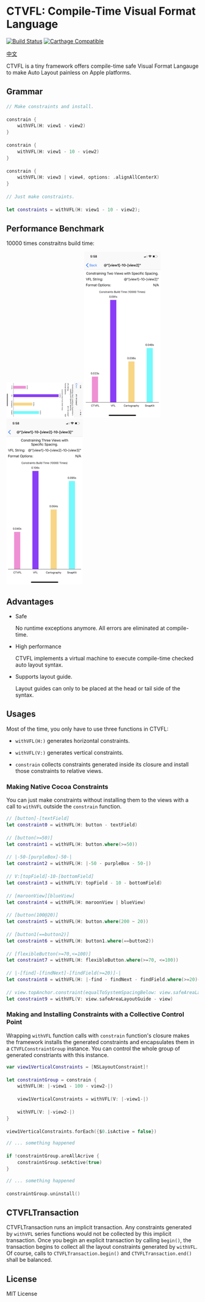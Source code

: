 # CTVFL: Compile-Time Visual Format Language

[![Build Status](https://travis-ci.com/WeZZard/CTVFL.svg?branch=master)](https://travis-ci.com/WeZZard/CTVFL)
[![Carthage Compatible](https://img.shields.io/badge/Carthage-compatible-4BC51D.svg?style=flat)](https://github.com/Carthage/Carthage)

[中文](./使用說明.md)

CTVFL is a tiny framework offers compile-time safe Visual Format Langauge to
make Auto Layout painless on Apple platforms.

## Grammar

```swift
// Make constraints and install.

constrain {
    withVFL(H: view1 - view2)
}

constrain {
    withVFL(H: view1 - 10 - view2)
}

constrain {
    withVFL(H: view3 | view4, options: .alignAllCenterX)
}

// Just make constraints.

let constraints = withVFL(H: view1 - 10 - view2);
```

## Performance Benchmark

10000 times constraitns build time:

<div>
    <img src="https://github.com/WeZZard/CTVFL/raw/master/.README.d/benchmark-1-view.png" alt="1 View Constraining" width="200px"/>
    <img src="https://github.com/WeZZard/CTVFL/raw/master/.README.d/benchmark-2-views.png" alt="2 Views Constraining" width="200px"/>
    <img src="https://github.com/WeZZard/CTVFL/raw/master/.README.d/benchmark-3-views.png" alt="3 Views Constraining" width="200px"/>
</div>

## Advantages

- Safe
  
  No runtime exceptions anymore. All errors are eliminated at compile-time.

- High performance
  
  CTVFL implements a virtual machine to execute compile-time checked auto
  layout syntax.

- Supports layout guide.
  
  Layout guides can only to be placed at the head or tail side of the syntax.

## Usages

Most of the time, you only have to use three functions in CTVFL:

- `withVFL(H:)` generates horizontal constraints.

- `withVFL(V:)` generates vertical constraints.

- `constrain` collects constraints generated inside its closure and
  install those constraints to relative views.

### Making Native Cocoa Constraints

You can just make constraints without installing them to the views with
a call to `withVFL` outside the `constrain` function.

```swift
// [button]-[textField]
let constraint0 = withVFL(H: button - textField)

// [button(>=50)]
let constraint1 = withVFL(H: button.where(>=50))

// |-50-[purpleBox]-50-|
let constraint2 = withVFL(H: |-50 - purpleBox - 50-|)

// V:[topField]-10-[bottomField]
let constraint3 = withVFL(V: topField - 10 - bottomField)

// [maroonView][blueView]
let constraint4 = withVFL(H: maroonView | blueView)

// [button(100@20)]
let constraint5 = withVFL(H: button.where(200 ~ 20))

// [button1(==button2)]
let constraint6 = withVFL(H: button1.where(==button2))

// [flexibleButton(>=70,<=100)]
let constraint7 = withVFL(H: flexibleButton.where(>=70, <=100))

// |-[find]-[findNext]-[findField(>=20)]-|
let constraint8 = withVFL(H: |-find - findNext - findField.where(>=20)-|)

// view.topAnchor.constraint(equalToSystemSpacingBelow: view.safeAreaLayoutGuide.topAnchor)
let constraint9 = withVFL(V: view.safeAreaLayoutGuide - view)
```

### Making and Installing Constraints with a Collective Control Point

Wrapping `withVFL` function calls with `constrain` function's closure makes
the framework installs the generated constraints and encapsulates them in
a `CTVFLConstraintGroup` instance. You can control the whole group of
generated constriants with this instance.

```swift
var view1VerticalConstraints = [NSLayoutConstraint]!

let constraintGroup = constrain {
    withVFL(H: |-view1 - 100 - view2-|)

    view1VerticalConstraints = withVFL(V: |-view1-|)

    withVFL(V: |-view2-|)
}

view1VerticalConstraints.forEach({$0.isActive = false})
```

```swift
// ... something happened

if !constraintGroup.areAllAcrive {
    constraintGroup.setActive(true)
}
```

```swift
// ... something happened

constraintGroup.uninstall()
```

## CTVFLTransaction

CTVFLTransaction runs an implicit transaction. Any constraints generated
by `withVFL` series functions would not be collected by this implicit
transaction. Once you begin an explicit transaction by calling `begin()`,
the transaction begins to collect all the layout constraints generated by
`withVFL`. Of course, calls to `CTVFLTransaction.begin()` and
`CTVFLTransaction.end()` shall be balanced.

## License

MIT License
